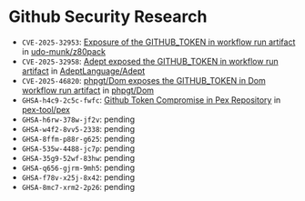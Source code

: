 # Github Security Research

- `CVE-2025-32953`: [Exposure of the GITHUB_TOKEN in workflow run artifact](https://www.cve.org/CVERecord?id=CVE-2025-32953) in [udo-munk/z80pack](https://github.com/udo-munk/z80pack)
- `CVE-2025-32958`: [Adept exposed the GITHUB_TOKEN in workflow run artifact](https://nvd.nist.gov/vuln/detail/CVE-2025-32958) in [AdeptLanguage/Adept](https://github.com/AdeptLanguage/Adept)
- `CVE-2025-46820`: [phpgt/Dom exposes the GITHUB_TOKEN in Dom workflow run artifact](https://www.cve.org/CVERecord?id=CVE-2025-46820) in [phpgt/Dom](https://github.com/phpgt/Dom)
- `GHSA-h4c9-2c5c-fwfc`: [Github Token Compromise in Pex Repository](https://github.com/pex-tool/pex/security/advisories/GHSA-h4c9-2c5c-fwfc) in [pex-tool/pex](https://github.com/pex-tool/pex)
- `GHSA-h6rw-378w-jf2v`: pending
- `GHSA-w4f2-8vv5-2338`: pending
- `GHSA-8ffm-p88r-g625`: pending
- `GHSA-535w-4488-jc7p`: pending
- `GHSA-35g9-52wf-83hw`: pending
- `GHSA-q656-gjrm-9mh5`: pending
- `GHSA-f78v-x25j-8x42`: pending
- `GHSA-8mc7-xrm2-2p26`: pending
